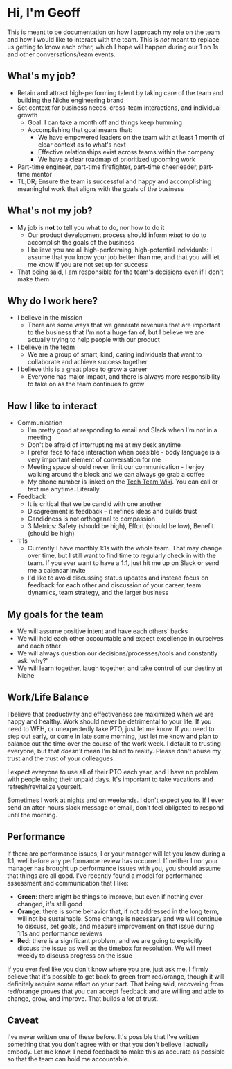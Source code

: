 # Hi, I'm Geoff

This is meant to be documentation on how I approach my role on the team and how I would like to interact with the team.
This is _not_ meant to replace us getting to know each other, which I hope will happen during our 1 on 1s and other
conversations/team events.

## What's my job?
- Retain and attract high-performing talent by taking care of the team and building the Niche engineering brand
- Set context for business needs, cross-team interactions, and individual growth
  - Goal: I can take a month off and things keep humming
  - Accomplishing that goal means that:
    - We have empowered leaders on the team with at least 1 month of clear context as to what's next
    - Effective relationships exist across teams within the company
    - We have a clear roadmap of prioritized upcoming work
- Part-time engineer, part-time firefighter, part-time cheerleader, part-time mentor
- TL;DR; Ensure the team is successful and happy and accomplishing meaningful work that aligns with the goals of the business

## What's not my job?
- My job is **not** to tell you what to do, nor how to do it
  - Our product development process should inform _what_ to do to accomplish the goals of the business
  - I believe you are all high-performing, high-potential individuals: I assume that you know your job better than me,
    and that you will let me know if you are not set up for success
- That being said, I am responsible for the team's decisions even if I don't make them

## Why do I work here?
- I believe in the mission
  - There are some ways that we generate revenues that are important to the business that I'm not a huge fan of, but I believe we are actually trying to help people with our product
- I believe in the team
  - We are a group of smart, kind, caring individuals that want to collaborate and achieve success together
- I believe this is a great place to grow a career
  - Everyone has major impact, and there is always more responsibility to take on as the team continues to grow

## How I like to interact
- Communication
  - I'm pretty good at responding to email and Slack when I'm not in a meeting
  - Don't be afraid of interrupting me at my desk anytime
  - I prefer face to face interaction when possible - body language is a very important element of conversation for me
  - Meeting space should never limit our communication - I enjoy walking around the block and we can always go grab a coffee
  - My phone number is linked on the [Tech Team Wiki](https://github.com/nicheinc/wiki/wiki/TECH---Home). You can call or text me anytime. Literally.
- Feedback
  - It is critical that we be candid with one another
  - Disagreement is feedback – it refines ideas and builds trust
  - Candidness is not orthoganal to compassion
  - 3 Metrics: Safety (should be high), Effort (should be low), Benefit (should be high)
- 1:1s
  - Currently I have monthly 1:1s with the whole team. That may change over time, but I still want to find time
    to regularly check in with the team. If you ever want to have a 1:1, just hit me up on Slack or send me a calendar invite
  - I'd like to avoid discussing status updates and instead focus on feedback for each other and discussion of your career,
    team dynamics, team strategy, and the larger business 

## My goals for the team
- We will assume positive intent and have each others' backs
- We will hold each other accountable and expect excellence in ourselves and each other
- We will always question our decisions/processes/tools and constantly ask 'why?' 
- We will learn together, laugh together, and take control of our destiny at Niche

## Work/Life Balance
I believe that productivity and effectiveness are maximized when we are happy and healthy. Work should never be detrimental to your life. If you need to WFH, or unexpectedly take PTO, just let me know. If you need to step out early, or come in late some morning, just let 
me know and plan to balance out the time over the course of the work week. I default to trusting everyone, but that _doesn't_ mean I'm blind to reality. Please don't abuse my trust and the trust of your colleagues.

I expect everyone to use all of their PTO each year, and I have no problem with people using their unpaid days. It's important to take vacations and refresh/revitalize yourself.

Sometimes I work at nights and on weekends. I don't expect you to. If I ever send an after-hours slack message or email, don't feel obligated to respond until the morning.

## Performance
If there are performance issues, I or your manager will let you know during a 1:1, well before any performance review 
has occurred. If neither I nor your manager has brought up performance issues with you, you should assume that things are all good. I've recently found a model for performance assessment and communication that I like:
- **Green**: there might be things to improve, but even if nothing ever changed, it's still good
- **Orange**: there is some behavior that, if not addressed in the long term, will not be sustainable. Some change is necessary
and we will continue to discuss, set goals, and measure improvement on that issue during 1:1s and performance reviews
- **Red**: there is a significant problem, and we are going to explicitly discuss the issue as well as the timebox for resolution. We will meet weekly to discuss progress on the issue

If you ever feel like you don't know where you are, just ask me. I firmly believe that it's possible to get back to green from red/orange, though it will definitely require some effort on your part. That being said, recovering from red/orange proves that you can accept feedback and are willing and able to change, grow, and improve. That builds a _lot_ of trust.

## Caveat
I've never written one of these before. It's possible that I've written something that you don't agree
with or that you don't believe I actually embody. Let me know. I need feedback to make this as accurate
as possible so that the team can hold me accountable.
